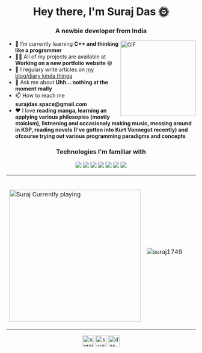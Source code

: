 <h1 align="center">Hey there, I'm Suraj Das 🌞</h1>
<h3 align="center">A newbie developer from India</h3>
<ul>
    <img align="right" alt="GIF" src="https://raw.githubusercontent.com/Suraj1749/Suraj1749/master/assets/rie-wind-blowing.gif" width="200vw" />
    <li>🌱 I’m currently learning <b>C++ and thinking like a programmer</b></li>
    <li> 👨‍💻 All of my projects are available at <b> Working on a new portfolio website </b> 😅</li>
    <li> 📝 I regulary write articles on <a href="https://surajdas.netlify.app/" target="_blank">my blog/diary kinda thinga</a></li>
    <li> 💬 Ask me about <b>Uhh... nothing at the moment really</b></li>
    <li> 📫 How to reach me <b>surajdas.space@gmail.com</b></li>
    <li> ❤️ I love <b>reading manga, learning an applying various philosopies (mostly stoicism), listnening and occasionaly making music, messing around in KSP, reading novels (I've gotten into Kurt Vonnegut recently) and ofcourse trying out various programming paradigms and concepts</b></li>
</ul>  
</div>
<h3 align="center">Technologies I'm familiar with</h3>
<p align="center"> <img src="https://img.shields.io/badge/-Android-black?style=flat&logo=android"> <img src="https://img.shields.io/badge/-Bootstrap-563D7C?style=flat&logo=bootstrap&logoColor=white"> <img src = "https://img.shields.io/badge/-CSS3-1572B6?style=flat&logo=css3&logoColor=white"> <img src = "https://img.shields.io/badge/-HTML5-E34F26?style=flat&logo=html5&logoColor=white"> <img src="https://img.shields.io/badge/-Database%20Management-4d008f?style=flat"> <img src="https://img.shields.io/badge/-Python%203-black?style=flat&logo=python&logoColor=white"> <img src="https://img.shields.io/badge/-Flask-0d7963?style=flat&logo=flask&logoColor=white">
</p>

<table width="100%"> 
  <tr>
  <td width="50%">
      
&nbsp; <br> <a href="https://open.spotify.com/user/bqg2fqt514u55cydgtspw2rex">
    <img src="https://novatorem-aohw1au2n.vercel.app/api/spotify" alt="Suraj Currently playing" width="350" /></a> 
  </td>
  <td width="50%">
    <img align="center" src="https://github-readme-stats.vercel.app/api?username=suraj1749&show_icons=true" alt="suraj1749" />
  </td>
</table>   
<p align="center">
<a href="https://dev.to/suraj1749" target="blank"><img align="center" src="https://cdn.jsdelivr.net/npm/simple-icons@3.0.1/icons/dev-dot-to.svg" alt="suraj1749" height="30" width="30" /></a>
<a href="https://twitter.com/surajda38564157" target="blank"><img align="center" src="https://cdn.jsdelivr.net/npm/simple-icons@3.0.1/icons/twitter.svg" alt="surajda38564157" height="30" width="30" /></a>
<a href="https://www.youtube.com/c/das_sein" target="blank"><img align="center" src="https://cdn.jsdelivr.net/npm/simple-icons@3.0.1/icons/youtube.svg" alt="das_sein" height="30" width="30" /></a>
</p>
